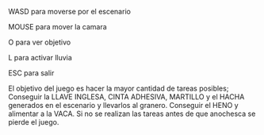 WASD para moverse por el escenario

MOUSE para mover la camara

O para ver objetivo

L para activar lluvia

ESC para salir


El objetivo del juego es hacer la mayor cantidad de tareas posibles; Conseguir la LLAVE INGLESA, CINTA ADHESIVA, MARTILLO y el HACHA generados en el escenario y llevarlos al granero. Conseguir el HENO y alimentar a la VACA. Si no se realizan las tareas antes de que anochesca se pierde el juego.
